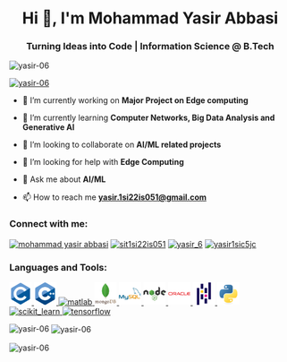<h1 align="center">Hi 👋, I'm Mohammad Yasir Abbasi</h1>
<h3 align="center">Turning Ideas into Code | Information Science @ B.Tech</h3>

<p align="left"> <img src="https://komarev.com/ghpvc/?username=yasir-06&label=Profile%20views&color=0e75b6&style=flat" alt="yasir-06" /> </p>

<p align="left"> <a href="https://github.com/ryo-ma/github-profile-trophy"><img src="https://github-profile-trophy.vercel.app/?username=yasir-06" alt="yasir-06" /></a> </p>

- 🔭 I’m currently working on **Major Project on Edge computing**

- 🌱 I’m currently learning **Computer Networks, Big Data Analysis and Generative AI**

- 👯 I’m looking to collaborate on **AI/ML related projects**

- 🤝 I’m looking for help with **Edge Computing**

- 💬 Ask me about **AI/ML**

- 📫 How to reach me **yasir.1si22is051@gmail.com**

<h3 align="left">Connect with me:</h3>
<p align="left">
<a href="https://linkedin.com/in/mohammad yasir abbasi" target="blank"><img align="center" src="https://raw.githubusercontent.com/rahuldkjain/github-profile-readme-generator/master/src/images/icons/Social/linked-in-alt.svg" alt="mohammad yasir abbasi" height="30" width="40" /></a>
<a href="https://www.codechef.com/users/sit1si22is051" target="blank"><img align="center" src="https://cdn.jsdelivr.net/npm/simple-icons@3.1.0/icons/codechef.svg" alt="sit1si22is051" height="30" width="40" /></a>
<a href="https://www.leetcode.com/yasir_6" target="blank"><img align="center" src="https://raw.githubusercontent.com/rahuldkjain/github-profile-readme-generator/master/src/images/icons/Social/leet-code.svg" alt="yasir_6" height="30" width="40" /></a>
<a href="https://auth.geeksforgeeks.org/user/yasir1sic5jc" target="blank"><img align="center" src="https://raw.githubusercontent.com/rahuldkjain/github-profile-readme-generator/master/src/images/icons/Social/geeks-for-geeks.svg" alt="yasir1sic5jc" height="30" width="40" /></a>
</p>

<h3 align="left">Languages and Tools:</h3>
<p align="left"> <a href="https://www.cprogramming.com/" target="_blank" rel="noreferrer"> <img src="https://raw.githubusercontent.com/devicons/devicon/master/icons/c/c-original.svg" alt="c" width="40" height="40"/> </a> <a href="https://www.w3schools.com/cpp/" target="_blank" rel="noreferrer"> <img src="https://raw.githubusercontent.com/devicons/devicon/master/icons/cplusplus/cplusplus-original.svg" alt="cplusplus" width="40" height="40"/> </a> <a href="https://www.mathworks.com/" target="_blank" rel="noreferrer"> <img src="https://upload.wikimedia.org/wikipedia/commons/2/21/Matlab_Logo.png" alt="matlab" width="40" height="40"/> </a> <a href="https://www.mongodb.com/" target="_blank" rel="noreferrer"> <img src="https://raw.githubusercontent.com/devicons/devicon/master/icons/mongodb/mongodb-original-wordmark.svg" alt="mongodb" width="40" height="40"/> </a> <a href="https://www.mysql.com/" target="_blank" rel="noreferrer"> <img src="https://raw.githubusercontent.com/devicons/devicon/master/icons/mysql/mysql-original-wordmark.svg" alt="mysql" width="40" height="40"/> </a> <a href="https://nodejs.org" target="_blank" rel="noreferrer"> <img src="https://raw.githubusercontent.com/devicons/devicon/master/icons/nodejs/nodejs-original-wordmark.svg" alt="nodejs" width="40" height="40"/> </a> <a href="https://www.oracle.com/" target="_blank" rel="noreferrer"> <img src="https://raw.githubusercontent.com/devicons/devicon/master/icons/oracle/oracle-original.svg" alt="oracle" width="40" height="40"/> </a> <a href="https://pandas.pydata.org/" target="_blank" rel="noreferrer"> <img src="https://raw.githubusercontent.com/devicons/devicon/2ae2a900d2f041da66e950e4d48052658d850630/icons/pandas/pandas-original.svg" alt="pandas" width="40" height="40"/> </a> <a href="https://www.python.org" target="_blank" rel="noreferrer"> <img src="https://raw.githubusercontent.com/devicons/devicon/master/icons/python/python-original.svg" alt="python" width="40" height="40"/> </a> <a href="https://scikit-learn.org/" target="_blank" rel="noreferrer"> <img src="https://upload.wikimedia.org/wikipedia/commons/0/05/Scikit_learn_logo_small.svg" alt="scikit_learn" width="40" height="40"/> </a> <a href="https://www.tensorflow.org" target="_blank" rel="noreferrer"> <img src="https://www.vectorlogo.zone/logos/tensorflow/tensorflow-icon.svg" alt="tensorflow" width="40" height="40"/> </a> </p>

<p><img align="left" src="https://github-readme-stats.vercel.app/api/top-langs?username=yasir-06&show_icons=true&locale=en&layout=compact" alt="yasir-06" /></p>

<p>&nbsp;<img align="center" src="https://github-readme-stats.vercel.app/api?username=yasir-06&show_icons=true&locale=en" alt="yasir-06" /></p>

<p><img align="center" src="https://github-readme-streak-stats.herokuapp.com/?user=yasir-06&" alt="yasir-06" /></p>


